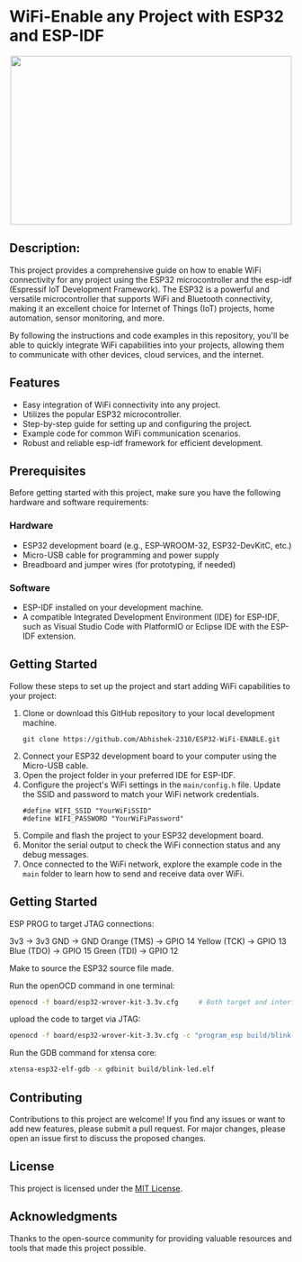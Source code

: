 <h1>WiFi-Enable any Project with ESP32 and ESP-IDF</h1>
<p align="center">
<img src = "https://user-images.githubusercontent.com/9260214/28747595-19a41090-7471-11e7-826c-42c28ea7ae6e.jpeg" width = "500" height = "300"></p>
<h2>Description:</h2>
<p>
This project provides a comprehensive guide on how to enable WiFi connectivity for any project using the ESP32 microcontroller and the esp-idf (Espressif IoT Development Framework). The ESP32 is a powerful and versatile microcontroller that supports WiFi and Bluetooth connectivity, making it an excellent choice for Internet of Things (IoT) projects, home automation, sensor monitoring, and more.
</p>
<p>
By following the instructions and code examples in this repository, you'll be able to quickly integrate WiFi capabilities into your projects, allowing them to communicate with other devices, cloud services, and the internet.
</p>

<h2>Features</h2>
<ul>
<li>Easy integration of WiFi connectivity into any project.</li>
<li>Utilizes the popular ESP32 microcontroller.</li>
<li>Step-by-step guide for setting up and configuring the project.</li>
<li>Example code for common WiFi communication scenarios.</li>
<li>Robust and reliable esp-idf framework for efficient development.</li>
</ul>

<h2>Prerequisites</h2>
<p>Before getting started with this project, make sure you have the following hardware and software requirements:</p>

<h3>Hardware</h3>
<ul>
<li>ESP32 development board (e.g., ESP-WROOM-32, ESP32-DevKitC, etc.)</li>
<li>Micro-USB cable for programming and power supply</li>
<li>Breadboard and jumper wires (for prototyping, if needed)</li>
</ul>

<h3>Software</h3>
<ul>
<li>ESP-IDF installed on your development machine.</li>
<li>A compatible Integrated Development Environment (IDE) for ESP-IDF, such as Visual Studio Code with PlatformIO or Eclipse IDE with the ESP-IDF extension.</li>
</ul>

<h2>Getting Started</h2>
<p>Follow these steps to set up the project and start adding WiFi capabilities to your project:</p>
    <ol>
        <li>Clone or download this GitHub repository to your local development machine.</li>
        <pre><code>git clone https://github.com/Abhishek-2310/ESP32-WiFi-ENABLE.git</code></pre>
        <li>Connect your ESP32 development board to your computer using the Micro-USB cable.</li>
        <li>Open the project folder in your preferred IDE for ESP-IDF.</li>
        <li>Configure the project's WiFi settings in the <code>main/config.h</code> file. Update the SSID and password to
            match your WiFi network credentials.</li>
        <pre><code>#define WIFI_SSID "YourWiFiSSID"
#define WIFI_PASSWORD "YourWiFiPassword"</code></pre>
        <li>Compile and flash the project to your ESP32 development board.</li>
        <li>Monitor the serial output to check the WiFi connection status and any debug messages.</li>
        <li>Once connected to the WiFi network, explore the example code in the <code>main</code> folder to learn how to
            send and receive data over WiFi.</li>
    </ol>
    
<h2>Getting Started</h2>
ESP PROG to target JTAG connections:

3v3          -> 3v3
GND          -> GND
Orange (TMS) -> GPIO 14
Yellow (TCK) -> GPIO 13
Blue (TDO)   -> GPIO 15
Green (TDI)  -> GPIO 12

Make to source the ESP32 source file made.

Run the openOCD command in one terminal:
```sh
openocd -f board/esp32-wrover-kit-3.3v.cfg     # Both target and interface are included in board
```
upload the code to target via JTAG:
```sh
openocd -f board/esp32-wrover-kit-3.3v.cfg -c "program_esp build/blink-led.bin 0x10000 verify exit reset"
```
Run the GDB command for xtensa core:
```sh
xtensa-esp32-elf-gdb -x gdbinit build/blink-led.elf
```
<h2>Contributing</h2>
<p>Contributions to this project are welcome! If you find any issues or want to add new features, please submit a pull request. For major changes, please open an issue first to discuss the proposed changes.</p>

<h2>License</h2>
<p>This project is licensed under the <a href="LICENSE">MIT License</a>.</p>
<h2>Acknowledgments</h2>
<p>Thanks to the open-source community for providing valuable resources and tools that made this project
        possible.</p>
